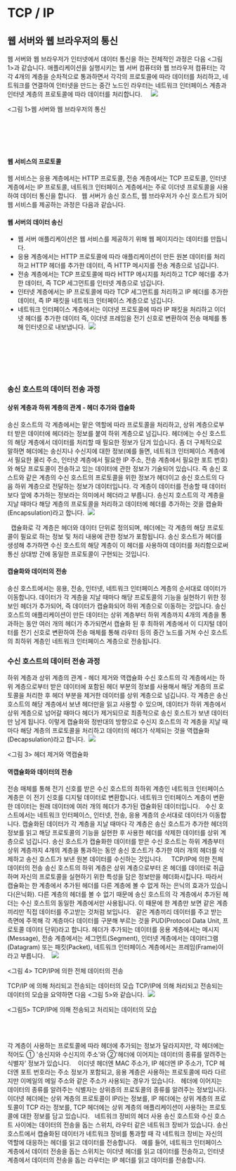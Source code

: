 # TCP / IP 

## 웹 서버와 웹 브라우저의 통신 

웹 서버와 웹 브라우저가 인터넷에서 데이터 통신을 하는 전체적인 과정은 다음 <그림 1>과 같습니다. 애플리케이션을 실행시키는 웹 서버 컴퓨터와 웹 브라우저 컴퓨터는 각각 4개의 계층을 순차적으로 통과하면서 각각의 프로토콜에 따라 데이터를 처리하고, 네트워크를 연결하여 인터넷을 만드는 중간 노드인 라우터는 네트워크 인터페이스 계층과 인터넷 계층의 프로토콜에 따라 데이터를 처리합니다.   
 ![](https://velog.velcdn.com/images/winckey0/post/390ee92c-66b8-4e3c-a078-18c9b9aa0e82/image.png)

<그림 1>웹 서버와 웹 브라우저의 통신

<br>
<br>

 
#### 웹 서비스의 프로토콜

웹 서비스는 응용 계층에서는 HTTP 프로토콜, 전송 계층에서는 TCP 프로토콜, 인터넷 계층에서는 IP 프로토콜, 네트워크 인터페이스 계층에서는 주로 이더넷 프로토콜을 사용하여 데이터 통신을 합니다.
 
웹 서버가 송신 호스트, 웹 브라우저가 수신 호스트가 되어 웹 서비스를 제공하는 과정은 다음과 같습니다.
 
#### 웹 서버의 데이터 송신
- 웹 서버 애플리케이션은 웹 서비스를 제공하기 위해 웹 페이지라는 데이터를 만듭니다.
 
- 응용 계층에서는 HTTP 프로토콜에 따라 애플리케이션이 만든 원본 데이터를 처리하고 HTTP 헤더를 추가한 데이터, 즉 HTTP 메시지를 전송 계층으로 넘깁니다.
 
- 전송 계층에서는 TCP 프로토콜에 따라 HTTP 메시지를 처리하고 TCP 헤더를 추가한 데이터, 즉 TCP 세그먼트를 인터넷 계층으로 넘깁니다.
 
- 인터넷 계층에서는 IP 프로토콜에 따라 TCP 세그먼트를 처리하고 IP 헤더를 추가한 데이터, 즉 IP 패킷을 네트워크 인터페이스 계층으로 넘깁니다.
 
- 네트워크 인터페이스 계층에서는 이더넷 프로토콜에 따라 IP 패킷을 처리하고 이더넷 헤더를 추가한 데이터 즉, 이더넷 프레임을 전기 신호로 변환하여 전송 매체를 통해 인터넷으로 내보냅니다.
 ![](https://velog.velcdn.com/images/winckey0/post/968a7d47-a729-4522-898e-876c351b26c2/image.png)
 
<br>
<br>
<br>

 
### 송신 호스트의 데이터 전송 과정


#### 상위 계층과 하위 계층의 관계 - 헤더 추가와 캡슐화
송신 호스트의 각 계층에서는 맡은 역할에 따라 프로토콜을 처리하고, 상위 계층으로부터 받은 데이터에 헤더라는 정보를 붙여 하위 계층으로 넘깁니다. 헤더에는 수신 호스트의 해당 계층에서 데이터를 처리할 때 필요한 정보가 담겨 있습니다. 좀 더 구체적으로 말하면 헤더에는 송신지나 수신지에 대한 정보(예를 들면, 네트워크 인터페이스 계층에서 필요한 물리 주소, 인터넷 계층에서 필요한 IP 주소, 전송 계층에서 필요한 포트 번호)와 해당 프로토콜이 전송하고 있는 데이터에 관한 정보가 기술되어 있습니다. 즉 송신 호스트와 같은 계층의 수신 호스트의 프로토콜을 위한 정보가 헤더이고 송신 호스트의 다음 하위 계층으로 전달하는 정보가 데이터입니다. 각 계층이 데이터를 전송할 때 데이터보다 앞에 추가하는 정보라는 의미에서 헤더라고 부릅니다. 송신지 호스트의 각 계층을 지날 때마다 해당 계층의 프로토콜을 처리하고 데이터에 헤더를 추가하는 것을 캡슐화(Encapsulation)라고 합니다.
 ![](https://velog.velcdn.com/images/winckey0/post/689ffd7f-b203-403a-bef3-0981dcab26af/image.png)

 
캡슐화로 각 계층은 헤더와 데이터 단위로 정의되며, 헤더에는 각 계층의 해당 프로토콜이 필요로 하는 정보 및 처리 내용에 관한 정보가 포함됩니다. 송신 호스트가 헤더를 생성해 추가하면 수신 호스트의 해당 계층이 이 헤더를 사용하여 데이터를 처리함으로써 통신 상대방 간에 동일한 프로토콜이 구현되는 것입니다.
 
#### 캡슐화와 데이터의 전송 
송신 호스트에서는 응용, 전송, 인터넷, 네트워크 인터페이스 계층의 순서대로 데이터가 이동합니다. 데이터가 각 계층을 지날 때마다 해당 프로토콜의 기능을 실현하기 위한 정보인 헤더가 추가되어, 즉 데이터가 캡슐화되어 하위 계층으로 이동하는 것입니다. 송신 호스트의 애플리케이션이 만든 데이터는 상위 계층부터 하위 계층까지 4개의 계층을 통과하는 동안 여러 개의 헤더가 추가되면서 캡슐화 된 후 최하위 계층에서 이 디지털 데이터를 전기 신호로 변환하여 전송 매체를 통해 라우터 등의 중간 노드를 거쳐 수신 호스트의 최하위 계층인 네트워크 인터페이스 계층으로 전송됩니다. 
 
### 수신 호스트의 데이터 전송 과정
하위 계층과 상위 계층의 관계 - 헤더 제거와 역캡슐화
수신 호스트의 각 계층에서는 하위 계층으로부터 받은 데이터에 포함된 헤더 부분의 정보를 사용해서 해당 계층의 프로토콜을 처리한 후 헤더 부분을 제거한 데이터를 상위 계층으로 넘깁니다. 각 계층은 송신 호스트의 해당 계층에서 보낸 헤더만을 읽고 사용할 수 있으며, 데이터가 하위 계층에서 상위 계층으로 넘어갈 때마다 헤더가 제거되므로 최종적으로 송신 호스트가 보낸 데이터만 남게 됩니다. 이렇게 캡슐화와 정반대의 방향으로 수신지 호스트의 각 계층을 지날 때마다 해당 계층의 프로토콜을 처리하고 데이터의 헤더가 삭제되는 것을 역캡슐화(Decapsulation)라고 합니다.
 ![](https://velog.velcdn.com/images/winckey0/post/b3ce15d4-eb9a-4bbb-b3a1-fa045022a46c/image.png)

<그림 3> 헤더 제거와 역캡슐화

#### 역캡슐화와 데이터의 전송
전송 매체를 통해 전기 신호를 받은 수신 호스트의 최하위 계층인 네트워크 인터페이스 계층은 이 전기 신호를 디지털 데이터로 변환합니다. 네트워크 인터페이스 계층이 변환한 데이터는 원래 데이터에 여러 개의 헤더가 추가된 캡슐화된 데이터입니다.
 
수신 호스트에서는 네트워크 인터페이스, 인터넷, 전송, 응용 계층의 순서대로 데이터가 이동합니다. 캡술화된 데이터가 각 계층을 지날 때마다 각 계층은 송신 호스트가 추가한 헤더의 정보를 읽고 해당 프로토콜의 기능을 실현한 후 사용한 헤더를 삭제한 데이터를 상위 계층으로 넘깁니다. 송신 호스트가 캡슐화한 데이터를 받은 수신 호스트는 하위 계층부터 상위 계층까지 4개의 계층을 통과하는 동안 송신 호스트가 추가한 여러 개의 헤더를 삭제하고 송신 호스트가 보낸 원본 데이터를 수신하는 것입니다.
 
 
TCP/IP에 의한 전체 데이터의 전송
송신 호스트의 하위 계층은 상위 계층으로부터 온 헤더를 데이터로 취급하며 자신의 프로토콜을 실현하기 위한 특성을 담은 정보만을 헤더화시킵니다. 따라서 캡슐화는 한 계층에서 추가된 헤더를 다른 계층에 볼 수 없게 하는 은닉의 효과가 있습니다(은닉화). 다른 계층의 헤더를 볼 수 없기 때문에 송신 호스트의 각 계층에서 추가된 헤더는 수신 호스트의 동일한 계층에서만 사용됩니다. 이 때문에 한 계층만 보면 같은 계층끼리만 직접 데이터를 주고받는 것처럼 보입니다.
 
같은 계층끼리 데이터를 주고 받는 측면에 주목해 각 계층마다 데이터를 구분해 부르는 것을 PUD(Protocol Data Unit, 프로토콜 데이터 단위)라고 합니다. 헤더가 추가되는 데이터를 응용 계층에서는 메시지(Message), 전송 계층에서는 세그먼트(Segment), 인터넷 계층에서는 데이터그램(Datagram) 또는 패킷(Packet), 네트워크 인터페이스 계층에서는 프레임(Frame)이라고 부릅니다.
 
 ![](https://velog.velcdn.com/images/winckey0/post/8afc4859-638b-4575-8c1e-edc21673c6fb/image.png)

<그림 4> TCP/IP에 의한 전체 데이터의 전송 

 TCP/IP 에 의해 처리되고 전송되는 데이터의 모습
TCP/IP에 의해 처리되고 전송되는 데이터의 모습을 요약하면 다음 <그림 5>와 같습니다.
 ![](https://velog.velcdn.com/images/winckey0/post/17198281-e81b-45ef-ac79-f79972596bbf/image.png)

<그림5> TCP/IP에 의해 전송되고 처리되는 데이터의 모습
 
 
 <br>
 <br>
 
 
각 계층이 사용하는 프로토콜에 따라 헤더에 추가되는 정보가 달라지지만, 각 헤더에는 적어도 ① '송신지와 수신지의 주소'와 ②'헤더에 이어지는 데이터의 종류를 알려주는 식별자' 정보가 있습니다. 
 
이더넷 헤더엔 MAC 주소가, IP 헤더엔 IP 주소가, TCP 헤더엔 포트 번호라는 주소 정보가 포함되고, 응용 계층은 사용하는 프로토콜에 따라 다르지만 이메일의 메일 주소와 같은 주소가 사용되는 경우가 있습니다.
 
헤더에 이어지는 데이터의 종류를 알려주는 식별자는 상위층의 프로토콜의 종류를 알려주는 정보입니다. 이더넷 헤더에는 상위 계층의 프로토콜이 IP라는 정보를, IP 헤더에는 상위 계층의 프로토콜이 TCP 라는 정보를, TCP 헤더에는 상위 계층의 애플리케이션이 사용하는 프로토콜에 대한 정보를 담고 있습니다.
 
네트워크 장비의 헤더 사용
송신 호스트와 수신 호스트 사이에는 데이터의 전송을 돕는 스위치, 라우터 같은 네트워크 장비가 있습니다. 송신 호스트에서 캡슐화된 데이터가 네트워크 장비를 통과할 때 각 네트워크 장비는 자신의 역할에 대응하는 헤더를 읽고 데이터를 전송합니다.
 
예를 들어, 네트워크 인터페이스 계층에서 데이터 전송을 돕는 스위치는 이더넷 헤더를 읽고 데이터를 전송하고, 인터넷 계층에서 데이터의 전송을 돕는 라우터는 IP 헤더를 읽고 데이터를 전송합니다.





